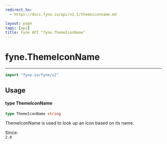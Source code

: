 ```yaml
---
redirect_to:
  - https://docs.fyne.io/api/v2.1/themeiconname.md

layout: page
tags: [api]
title: Fyne API "fyne.ThemeIconName"
---
```



# fyne.ThemeIconName
---
```go
import "fyne.io/fyne/v2"
```

## Usage

#### type ThemeIconName

```go
type ThemeIconName string
```

ThemeIconName is used to look up an icon based on its name.


<div class="since">Since: <code>
2.0</code></div>
